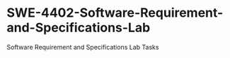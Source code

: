 # SWE-4402-Software-Requirement-and-Specifications-Lab
 Software Requirement and Specifications Lab Tasks
